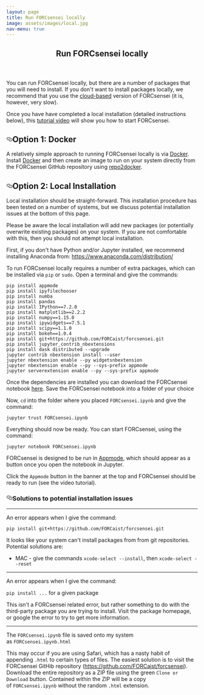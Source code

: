 ```yaml
---
layout: page
title: Run FORCsensei locally
image: assets/images/local.jpg
nav-menu: true
---
```


<!-- Main -->
<div id="main" class="alt">

<!-- One -->
<section id="one">
	<div class="inner">
		<header class="major">
			<h1>Run FORCsensei locally</h1>
		</header>

<!-- Content -->
<p>You can run FORCsensei locally, but there are a number of packages that you will need to install. If you don't want to install packages locally, we recommend that you use the&nbsp;<a href="https://forcaist.github.io/FORCaist.github.io/amybinder.html" rel="nofollow">cloud-based</a>&nbsp;version of FORCsensei (it is, however, very slow).</p>


<p>Once you have have completed a local installation (detailed instructions below), this <a href="https://youtu.be/1Xp9Nse12Po" target="_blank">tutorial video</a> will show you how to start FORCsensei.</p> 

<h2><a id="user-content-option-1-docker" aria-hidden="true" href="https://github.com/FORCaist/FORCaist.github.io/blob/master/brunlocal.md#option-1-docker"><svg viewBox="0 0 16 16" version="1.1" width="16" height="16" aria-hidden="true"><path fill-rule="evenodd" d="M4 9h1v1H4c-1.5 0-3-1.69-3-3.5S2.55 3 4 3h4c1.45 0 3 1.69 3 3.5 0 1.41-.91 2.72-2 3.25V8.59c.58-.45 1-1.27 1-2.09C10 5.22 8.98 4 8 4H4c-.98 0-2 1.22-2 2.5S3 9 4 9zm9-3h-1v1h1c1 0 2 1.22 2 2.5S13.98 12 13 12H9c-.98 0-2-1.22-2-2.5 0-.83.42-1.64 1-2.09V6.25c-1.09.53-2 1.84-2 3.25C6 11.31 7.55 13 9 13h4c1.45 0 3-1.69 3-3.5S14.5 6 13 6z"></path></svg></a>Option 1: Docker</h2><p>A relatively simple approach to running FORCsensei locally is via&nbsp;<a href="https://www.docker.com/" rel="nofollow">Docker</a>. Install&nbsp;<a href="https://www.docker.com/" rel="nofollow">Docker</a>&nbsp;and then create an image to run on your system directly from the FORCsensei GitHub repository using&nbsp;<a href="https://github.com/jupyter/repo2docker">repo2docker</a>.</p><h2><a id="user-content-option-2-local-installation" aria-hidden="true" href="https://github.com/FORCaist/FORCaist.github.io/blob/master/brunlocal.md#option-2-local-installation"><svg viewBox="0 0 16 16" version="1.1" width="16" height="16" aria-hidden="true"><path fill-rule="evenodd" d="M4 9h1v1H4c-1.5 0-3-1.69-3-3.5S2.55 3 4 3h4c1.45 0 3 1.69 3 3.5 0 1.41-.91 2.72-2 3.25V8.59c.58-.45 1-1.27 1-2.09C10 5.22 8.98 4 8 4H4c-.98 0-2 1.22-2 2.5S3 9 4 9zm9-3h-1v1h1c1 0 2 1.22 2 2.5S13.98 12 13 12H9c-.98 0-2-1.22-2-2.5 0-.83.42-1.64 1-2.09V6.25c-1.09.53-2 1.84-2 3.25C6 11.31 7.55 13 9 13h4c1.45 0 3-1.69 3-3.5S14.5 6 13 6z"></path></svg></a>Option 2: Local Installation</h2><p>Local installation should be straight-forward. This installation procedure has been tested on a number of systems, but we discuss potential installation issues at the bottom of this page.</p><p>Please be aware the local installation will add new packages (or potentially overwrite existing packages) on your system. If you are not comfortable with this, then you should not attempt local installation.</p><p>First, if you don't have Python and/or Jupyter installed, we recommend installing Anaconda from:&nbsp;<a href="https://www.anaconda.com/distribution/" rel="nofollow">https://www.anaconda.com/distribution/</a></p><p>To run FORCsensei locally requires a number of extra packages, which can be installed via&nbsp;<code>pip</code>&nbsp;or&nbsp;<code>sudo</code>. Open a terminal and give the commands:</p><pre><code>pip install appmode
pip install ipyfilechooser
pip install numba
pip install pandas
pip install IPython==7.2.0
pip install matplotlib==2.2.2
pip install numpy==1.15.0
pip install ipywidgets==7.5.1
pip install scipy==1.1.0
pip install bokeh==1.0.4
pip install git+https://github.com/FORCaist/forcsensei.git
pip install jupyter_contrib_nbextensions
pip install dask distributed --upgrade
jupyter contrib nbextension install --user
jupyter nbextension enable --py widgetsnbextension
jupyter nbextension enable --py --sys-prefix appmode
jupyter serverextension enable --py --sys-prefix appmode
</code></pre><p>Once the dependencies are installed you can download the FORCsensei notebook&nbsp;<a href="https://github.com/FORCaist/forcsensei/blob/master/FORCsensei.ipynb">here</a>. Save the FORCsensei notebook into a folder of your choice</p><p>Now,&nbsp;<code>cd</code>&nbsp;into the folder where you placed&nbsp;<code>FORCsensei.ipynb</code>&nbsp;and give the command:</p><pre><code>jupyter trust FORCsensei.ipynb
</code></pre><p>Everything should now be ready. You can start FORCsensei, using the command:</p><pre><code>jupyter notebook FORCsensei.ipynb
</code></pre><p>FORCsensei is designed to be run in&nbsp;<a href="https://github.com/oschuett/appmode">Appmode</a>, which should appear as a button once you open the notebook in Jupyter.</p><p>Click the&nbsp;<code>Appmode</code>&nbsp;button in the banner at the top and FORCsensei should be ready to run (see the video tutorial).</p><h3><a id="user-content-solutions-to-potential-installation-issues" aria-hidden="true" href="https://github.com/FORCaist/FORCaist.github.io/blob/master/brunlocal.md#solutions-to-potential-installation-issues"><svg viewBox="0 0 16 16" version="1.1" width="16" height="16" aria-hidden="true"><path fill-rule="evenodd" d="M4 9h1v1H4c-1.5 0-3-1.69-3-3.5S2.55 3 4 3h4c1.45 0 3 1.69 3 3.5 0 1.41-.91 2.72-2 3.25V8.59c.58-.45 1-1.27 1-2.09C10 5.22 8.98 4 8 4H4c-.98 0-2 1.22-2 2.5S3 9 4 9zm9-3h-1v1h1c1 0 2 1.22 2 2.5S13.98 12 13 12H9c-.98 0-2-1.22-2-2.5 0-.83.42-1.64 1-2.09V6.25c-1.09.53-2 1.84-2 3.25C6 11.31 7.55 13 9 13h4c1.45 0 3-1.69 3-3.5S14.5 6 13 6z"></path></svg></a>Solutions to potential installation issues</h3><hr size="6"><p>An error appears when I give the command:</p><p><code>pip install git+https://github.com/FORCaist/forcsensei.git</code></p><p>It looks like your system can't install packages from from git repositories. Potential solutions are:</p><ul><li>MAC - give the commands&nbsp;<code>xcode-select --install</code>, then&nbsp;<code>xcode-select --reset</code></li></ul><hr size="6"><p>An error appears when I give the command:</p><p><code>pip install ...</code>&nbsp;for a given package</p><p>This isn't a FORCsensei related error, but rather something to do with the third-party package you are trying to install. Visit the package homepage, or google the error to try to get more information.</p><hr size="6"><p>The&nbsp;<code>FORCsensei.ipynb</code>&nbsp;file is saved onto my system as&nbsp;<code>FORCsensei.ipynb.html</code></p><p>This may occur if you are using Safari, which has a nasty habit of appending&nbsp;<code>.html</code>&nbsp;to certain types of files. The easiest solution is to visit the FORCsensei GitHib repository (<a href="https://github.com/FORCaist/forcsensei">https://github.com/FORCaist/forcsensei</a>). Download the entire repository as a ZIP file using the green&nbsp;<code>Clone or Download</code>&nbsp;button. Contained within the ZIP will be a copy of&nbsp;<code>FORCsensei.ipynb</code>&nbsp;without the random&nbsp;<code>.html</code>&nbsp;extension.</p><br>
